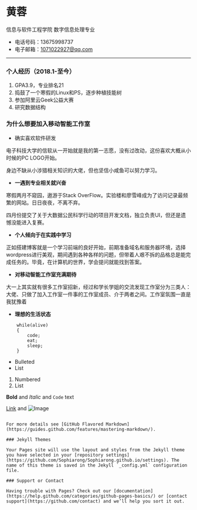# 黄蓉

信息与软件工程学院 数字信息处理专业

- 电话号码：13675998737
- 电子邮箱：1071022927@qq.com
---
### 个人经历（2018.1-至今）
1. GPA3.9，专业排名21
2. 捣鼓了一个寒假的Linux和PS，逐步种植技能树
3. 参加阿里云Geek公益大赛
4. 研究数据结构

### 为什么想要加入移动智能工作室
- 确实喜欢软件研发

电子科技大学的信软从一开始就是我的第一志愿，没有过改动，这份喜欢大概从小时候的PC LOGO开始。

身边不缺从小涉猎相关知识的大佬，但也坚信小咸鱼可以努力学习。

- **一遇到专业相关就兴奋**

寒假两月不窥园，遨游于Stack OverFlow。实验楼和廖雪峰成为了访问记录最频繁的网站。日日夜夜，不离不弃。

四月份提交了关于大数据公民科学行动的项目开发文档，独立负责UI，但还是遗憾没能进入复赛。


- **个人倾向于在实践中学习**

正如搭建博客就是一个学习前端的良好开始，前期准备域名和服务器环境，选择wordpress进行美观，期间遇到各种各样的问题，但带着人艰不拆的品格总是能完成任务的。毕竟，在计算机的世界，学会提问就能找到答案。

- **对移动智能工作室充满期待**

大一上其实就有很多工作室招新，经过和学长学姐的交流发现工作室分为三类人：大佬、只做了加入工作室一件事的工作室成员、介于两者之间。工作室氛围一直是我犹豫着


- **理想的生活状态**

```    
    while(alive)
    {
        code;
        eat;
        sleep;
    }
```


- Bulleted
- List

1. Numbered
2. List

**Bold** and _Italic_ and `Code` text

[Link](url) and ![Image](src)
```

For more details see [GitHub Flavored Markdown](https://guides.github.com/features/mastering-markdown/).

### Jekyll Themes

Your Pages site will use the layout and styles from the Jekyll theme you have selected in your [repository settings](https://github.com/Sophiarong/Sophiarong.github.io/settings). The name of this theme is saved in the Jekyll `_config.yml` configuration file.

### Support or Contact

Having trouble with Pages? Check out our [documentation](https://help.github.com/categories/github-pages-basics/) or [contact support](https://github.com/contact) and we’ll help you sort it out.
